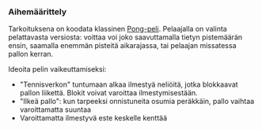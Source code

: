 ### Aihemäärittely

Tarkoituksena on koodata klassinen [Pong-peli](https://en.wikipedia.org/wiki/Pong).
Pelaajalla on valinta pelattavasta versiosta: voittaa voi joko saavuttamalla tietyn pistemäärän ensin, saamalla enemmän pisteitä aikarajassa, tai pelaajan missatessa pallon kerran.

Ideoita pelin vaikeuttamiseksi:
- "Tennisverkon" tuntumaan alkaa ilmestyä neliöitä, jotka blokkaavat pallon liikettä. Blokit voivat varoittaa ilmestymisestään.
- "Ilkeä pallo": kun tarpeeksi onnistuneita osumia peräkkäin, pallo vaihtaa varoittamatta suuntaa
- Varoittamatta ilmestyvä este keskelle kenttää
